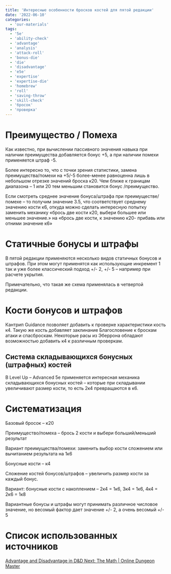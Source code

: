 ```yaml
---
title: 'Интересные особенности бросков костей для пятой редакции'
date: '2022-06-10'
categories:
  - 'our-materials'
tags:
  - '5e'
  - 'ability-check'
  - 'advantage'
  - 'analysis'
  - 'attack-roll'
  - 'bonus-die'
  - 'die'
  - 'disadvantage'
  - 'e5e'
  - 'expertise'
  - 'expertise-die'
  - 'homebrew'
  - 'roll'
  - 'saving-throw'
  - 'skill-check'
  - 'бросок'
  - 'проверка'
---
```


# Преимущество / Помеха

Как известно, при вычислении пассивного значения навыка при наличии преимущества добавляется бонус +5, а при наличии помехи применяется штраф -5.

Более интересно то, что с точки зрения статистики, замена преимущества/помехи на +5/-5 более-менее равноценна лишь в небольшом отрезке значений броска к20. Чем ближе к границам диапазона – 1 или 20 тем меньшим становится бонус /преимущество.

Если смотреть среднее значение бонуса/штрафа при преимуществе/помехе – то получим значение 3.5, что соответствует среднему значению кости к6, откуда можно сделать интересную попытку заменить механику «брось две кости к20, выбери большее или меньшее значение.» на «брось две кости, к значению к20- прибавь или отними значение к6»

# Статичные бонусы и штрафы

В пятой редакции применяются несколько видов статичных бонусов и штрафов. При этом могут применятся как использующие инкремент 1 так и уже более классический подход +/- 2, +/- 5 – например при расчете укрытия.

Примечательно, что такая же схема применялась в четвертой редакции.

# Кости бонусов и штрафов

Кантрип Guidance позволяет добавить к проверке характеристики кость к4. Такую же кость добавляет заклинание Благословение к броскам атаки и спасброскам. Некоторые расы из Эберрона обладают возможностью добавить к4 к различным проверкам.

## Система складывающихся бонусных (штрафных) костей

В Level Up – Advanced 5e применяется интересная механика складывающихся бонусных костей – которые при складывании увеличивают размер кости, то есть 2к4 превращаются в к6.

# Систематизация

Базовый бросок – к20

Преимущество/помеха – брось 2 кости и выбери больший/меньший результат

Вариант преимущества/помехи: заменить выбор кости сложением или вычитанием результата на 1к6

Бонусные кости – к4

Сложение костей бонусов/штрафов – увеличить размер кости за каждый бонус.

Вариант: бонусные кости с накоплением – 2к4 = 1к6, 3к4 = 1к6, 4к4 = 2к6 = 1к8

Вариантные бонусы и штрафы могут принимать различное числовое значение, но весомый фактор дает значение +/- 2, а очень весомый +/- 5

# Список использованных источников

[Advantage and Disadvantage in D&D Next: The Math | Online Dungeon Master](http://onlinedungeonmaster.com/2012/05/24/advantage-and-disadvantage-in-dd-next-the-math/)
